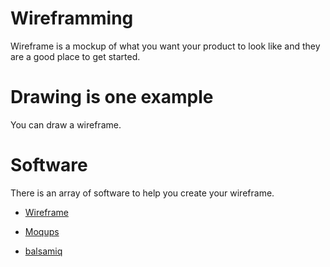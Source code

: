 # Wireframming
Wireframe is a mockup of what you want your product to look like and they are a good place to get started. 

# Drawing is one example
You can draw a wireframe. 

# Software
There is an array of software to help you create your wireframe. 
- [Wireframe](https://wireframe.cc/)

- [Moqups](https://moqups.com/)

- [balsamiq](https://balsamiq.com/)
